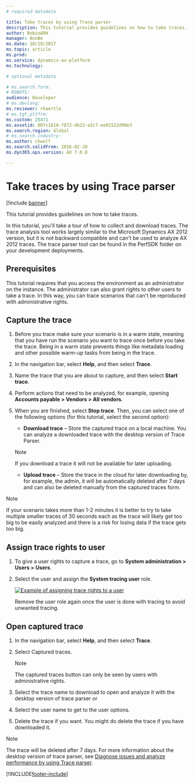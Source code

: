 ```yaml
---
# required metadata

title: Take traces by using Trace parser
description: This tutorial provides guidelines on how to take traces.
author: RobinARH
manager: AnnBe
ms.date: 10/19/2017
ms.topic: article
ms.prod: 
ms.service: dynamics-ax-platform
ms.technology: 

# optional metadata

# ms.search.form: 
# ROBOTS: 
audience: Developer
# ms.devlang: 
ms.reviewer: rhaertle
# ms.tgt_pltfrm: 
ms.custom: 25471
ms.assetid: 607c1810-f872-4b23-a2c7-ee01522d90e3
ms.search.region: Global
# ms.search.industry: 
ms.author: chwolf
ms.search.validFrom: 2016-02-28
ms.dyn365.ops.version: AX 7.0.0

---
```


# Take traces by using Trace parser

[!include [banner](../includes/banner.md)]

This tutorial provides guidelines on how to take traces.

In this tutorial, you'll take a tour of how to collect and download traces. The trace analysis tool works largely similar to the Microsoft Dynamics AX 2012 version, but it is not backward compatible and can't be used to analyze AX 2012 traces. The trace parser tool can be found in the PerfSDK folder on your development deployments.

## Prerequisites

This tutorial requires that you access the environment as an administrator on the instance. The administrator can also grant rights to other users to take a trace. In this way, you can trace scenarios that can't be reproduced with administrative rights.

## Capture the trace

1. Before you trace make sure your scenario is in a warm state, meaning that you have run the scenario you want to trace once before you take the trace. Being in a warm state prevents things like metadata loading and other possible warm-up tasks from being in the trace.
2. In the navigation bar, select **Help**, and then select **Trace**. 
3. Name the trace that you are about to capture, and then select **Start trace**.
4. Perform actions that need to be analyzed, for example, opening **Accounts payable &gt; Vendors &gt; All vendors**.
5. When you are finished, select **Stop trace**. Then, you can select one of the following options (for this tutorial, select the second option):
    - **Download trace** – Store the captured trace on a local machine. You can analyze a downloaded trace with the desktop version of Trace Parser.

    > [!NOTE]
    > If you download a trace it will not be available for later uploading.

    - **Upload trace** – Store the trace in the cloud for later downloading by, for example, the admin, it will be automatically deleted after 7 days and can also be deleted manually from the captured traces form.

> [!NOTE]
> If your scenario takes more than 1-2 minutes it is better to try to take multiple smaller traces of 30 seconds each as the trace will likely get too big to be easily analyzed and there is a risk for losing data if the trace gets too big.

## Assign trace rights to user

1. To give a user rights to capture a trace, go to **System administration &gt; Users &gt; Users**.
2. Select the user and assign the **System tracing user** role. 

    [![Example of assigning trace rights to a user](./media/trace2-284x300.jpg)](./media/trace2.jpg)

    Remove the user role again once the user is done with tracing to avoid unwanted tracing.

## Open captured trace

1. In the navigation bar, select **Help**, and then select **Trace**.
2. Select Captured traces.

    > [!NOTE]
    > The captured traces button can only be seen by users with administrative rights.

3. Select the trace name to download to open and analyze it with the desktop version of trace parser or
4. Select the user name to get to the user options.
5. Delete the trace if you want. You might do delete the trace if you have downloaded it.

> [!NOTE]
> The trace will be deleted after 7 days. For more information about the desktop version of trace parser, see [Diagnose issues and analyze performance by using Trace parser](trace-parser.md).


[!INCLUDE[footer-include](../../../includes/footer-banner.md)]